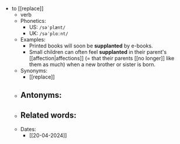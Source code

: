 - to [[replace]]
	- verb
	- Phonetics:
		- US: `/səˈplænt/`
		- UK: `/səˈplɑːnt/`
	- Examples:
		- Printed books will soon be **supplanted** by e-books.
		- Small children can often feel **supplanted** in their parent's [[affection|affections]] (= that their parents [[no longer]] like them as much) when a new brother or sister is born.
	- Synonyms:
		- [[replace]]
	- Antonyms:
		- 
	- Related words:
		- 
	- Dates:
		- [[20-04-2024]]
